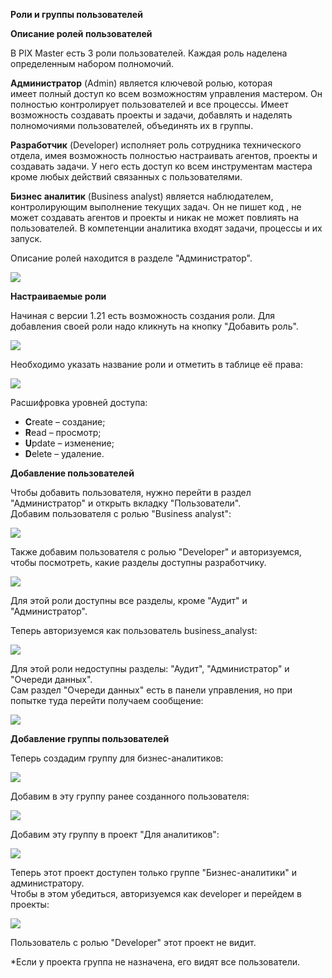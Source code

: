
**Роли и группы пользователей**

**Описание ролей пользователей** 

В PIX Master есть 3 роли пользователей. Каждая роль наделена определенным набором полномочий.

**Администратор** (Admin) является ключевой ролью, которая имеет полный доступ ко всем возможностям управления мастером. Он полностью контролирует пользователей и все процессы. Имеет возможность создавать проекты и задачи, добавлять и наделять полномочиями пользователей, объединять их в группы.  
  
**Разработчик** (Developer) исполняет роль сотрудника технического отдела, имея возможность полностью настраивать агентов, проекты и создавать задачи. У него есть доступ ко всем инструментам мастера кроме любых действий связанных с пользователями.  
  
**Бизнес аналитик** (Business analyst) является наблюдателем, контролирующим выполнение текущих задач. Он не пишет код , не может создавать агентов и проекты и никак не может повлиять на пользователей. В компетенции аналитика входят задачи, процессы и их запуск.  

Описание ролей находится в разделе "Администратор".

![](https://academy.pix.ru/Roles_master/1.png)  

**Настраиваемые роли**

Начиная с версии 1.21 есть возможность создания роли. Для добавления своей роли надо кликнуть на кнопку "Добавить роль".

![](https://academy.pix.ru/pluginfile.php/5496/mod_page/content/8/%D0%9D%D0%B0%D1%81%D1%82%D1%80%D0%B0%D0%B8%D0%B2%D0%B0%D0%B5%D0%BC%D1%8B%D0%B5%20%D1%80%D0%BE%D0%BB%D0%B8.jpg)  

Необходимо указать название роли и отметить в таблице её права:

![](https://academy.pix.ru/pluginfile.php/5496/mod_page/content/8/image.png)  

Расшифровка уровней доступа:

- **C**reate – создание;
- **R**ead – просмотр;
- **U**pdate – изменение;
- **D**elete – удаление.

**Добавление пользователей**

Чтобы добавить пользователя, нужно перейти в раздел "Администратор" и открыть вкладку "Пользователи".  
Добавим пользователя с ролью "Business analyst":  

![](https://academy.pix.ru/Roles_master/create_users.gif)  

Также добавим пользователя с ролью "Developer" и авторизуемся, чтобы посмотреть, какие разделы доступны разработчику.

![](http://academy.pix.ru/Roles_master/auth_dev.gif)  

Для этой роли доступны все разделы, кроме "Аудит" и "Администратор".   

Теперь авторизуемся как пользователь business_analyst:

![](http://academy.pix.ru/Roles_master/auth.gif)  

Для этой роли недоступны разделы: "Аудит", "Администратор" и "Очереди данных".   
Сам раздел "Очереди данных" есть в панели управления, но при попытке туда перейти получаем сообщение:

![](http://academy.pix.ru/Roles_master/queue_data.jpg)  

**Добавление группы пользователей**

Теперь создадим группу для бизнес-аналитиков:

![](http://academy.pix.ru/Roles_master/groups.gif)  

Добавим в эту группу ранее созданного пользователя:

![](http://academy.pix.ru/Roles_master/add_users.gif)  

Добавим эту группу в проект "Для аналитиков":

![](http://academy.pix.ru/Roles_master/project.gif)  

Теперь этот проект доступен только группе "Бизнес-аналитики" и администратору.  
Чтобы в этом убедиться, авторизуемся как developer и перейдем в проекты:

![](http://academy.pix.ru/Roles_master/check.gif)  

Пользователь с ролью "Developer" этот проект не видит.

*Если у проекта группа не назначена, его видят все пользователи.